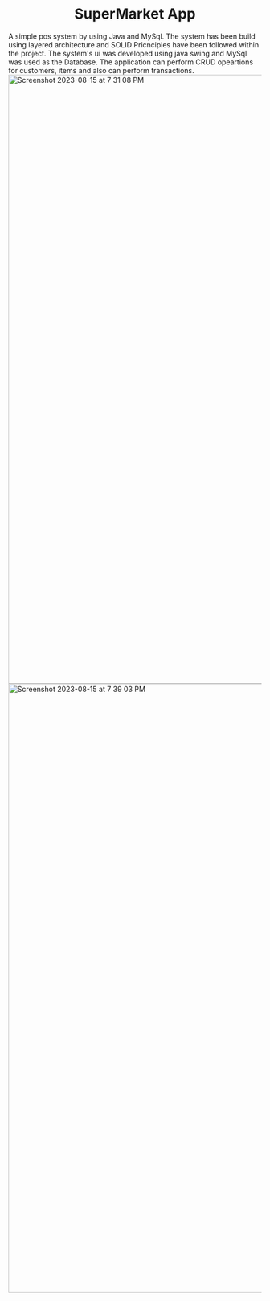 <h1 align="center">SuperMarket App</h1>
A simple pos system by using Java and MySql. The system has been build using layered architecture and SOLID Pricnciples have been followed within the project. The system's ui was developed using java swing and MySql was used as the Database. The application can perform CRUD opeartions for customers, items and also can perform transactions. 


<img width="1211" alt="Screenshot 2023-08-15 at 7 31 08 PM" src="https://github.com/SachinthaDilshan96/supermarket-layered/assets/66704957/023cab26-0101-4b80-a337-47770cfa9c03">


<img width="1211" alt="Screenshot 2023-08-15 at 7 39 03 PM" src="https://github.com/SachinthaDilshan96/supermarket-layered/assets/66704957/db6fddba-5d16-424d-958b-bf0bc1122fec">
